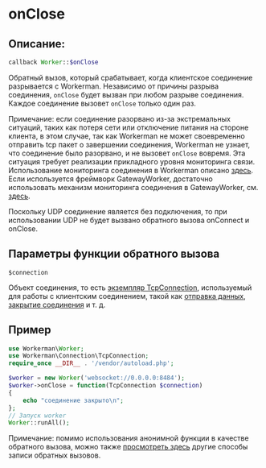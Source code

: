 # onClose
## Описание:
```php
callback Worker::$onClose
```

Обратный вызов, который срабатывает, когда клиентское соединение разрывается с Workerman. Независимо от причины разрыва соединения, ```onClose``` будет вызван при любом разрыве соединения. Каждое соединение вызовет ```onClose``` только один раз.

Примечание: если соединение разорвано из-за экстремальных ситуаций, таких как потеря сети или отключение питания на стороне клиента, в этом случае, так как Workerman не может своевременно отправить tcp пакет о завершении соединения, Workerman не узнает, что соединение было разорвано, и не вызовет ```onClose``` вовремя. Эта ситуация требует реализации прикладного уровня мониторинга связи. Использование мониторинга соединения в Workerman описано [здесь](../faq/heartbeat.md). Если используется фреймворк GatewayWorker, достаточно использовать механизм мониторинга соединения в GatewayWorker, см. [здесь](https://doc2.workerman.net/heartbeat.html).

Поскольку UDP соединение является без подключения, то при использовании UDP не будет вызвано обратного вызова onConnect и onClose.

## Параметры функции обратного вызова

 ``` $connection ```

Объект соединения, то есть [экземпляр TcpConnection](../tcp-connection.md), используемый для работы с клиентским соединением, такой как [отправка данных](../tcp-connection/send.md), [закрытие соединения](../tcp-connection/close.md) и т. д.

## Пример

```php
use Workerman\Worker;
use Workerman\Connection\TcpConnection;
require_once __DIR__ . '/vendor/autoload.php';

$worker = new Worker('websocket://0.0.0.0:8484');
$worker->onClose = function(TcpConnection $connection)
{
    echo "соединение закрыто\n";
};
// Запуск worker
Worker::runAll();
```

Примечание: помимо использования анонимной функции в качестве обратного вызова, можно также [просмотреть здесь](../faq/callback_methods.md) другие способы записи обратных вызовов.
